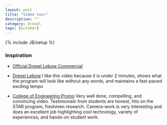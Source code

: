 ```yaml
---
layout: post
title: "Video tour"
description: ""
category: Drexel
tags: [october]
---
```

{% include JB/setup %}

### Inspiration

- [Official Drexel Lebow Commercial](http://www.youtube.com/watch?feature=player_detailpage&v=0tu4qfhi5ps)

- [Drexel Lebow](http://www.youtube.com/watch?feature=player_detailpage&v=mPr3MG5TVkk)
I like this video because it is under 2 minutes, shows what the program will look like without any words, and maintains a fast-paced exciting tempo

- [College of Engineering Promo](http://www.youtube.com/watch?feature=player_detailpage&v=dOdWjSsb9xI) Very well done, compelling, and convincing video. Testimonials from students are honest, hits on the STAR program, freshmen research. Camera-work is very interesting and does an excellent job highlighting cool technology, variety of experiences, and hands-on student work.